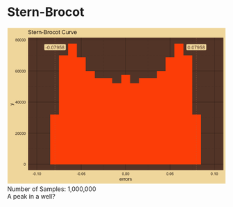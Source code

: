 Stern-Brocot
================

![](man/figures/SternBrocotCurve-unnamed-chunk-3-1.png)<!-- -->  
Number of Samples: 1,000,000  
A peak in a well?  
